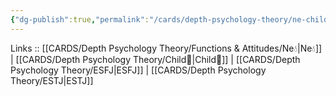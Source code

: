 ```yaml
---
{"dg-publish":true,"permalink":"/cards/depth-psychology-theory/ne-child/","created":"2023-01-05T12:13:08.791+01:00","updated":"2023-04-20T22:34:43.140+02:00"}
---
```


Links :: [[CARDS/Depth Psychology Theory/Functions & Attitudes/Ne💧\|Ne💧]] | [[CARDS/Depth Psychology Theory/Child👼\|Child👼]] | [[CARDS/Depth Psychology Theory/ESFJ\|ESFJ]] | [[CARDS/Depth Psychology Theory/ESTJ\|ESTJ]]

